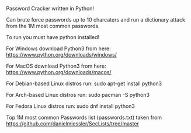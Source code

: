 Password Cracker written in Python!


Can brute force passwords up to 10 charcaters and run a dictionary attack from the 1M most common passwords.


To run you must have python installed!

For Windows download Python3 from here: https://www.python.org/downloads/windows/

For MacOS download Python3 from here: https://www.python.org/downloads/macos/

For Debian-based Linux distros run: sudo apt-get install python3

For Arch-based Linux distros run: sudo pacman -S python3

For Fedora Linux distros run: sudo dnf install python3


Top 1M most common Passwords list (passwords.txt) taken from https://github.com/danielmiessler/SecLists/tree/master
